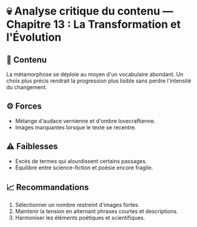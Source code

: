 # 💀 Analyse critique du contenu — Chapitre 13 : La Transformation et l'Évolution

## 🧠 Contenu
La métamorphose se déploie au moyen d'un vocabulaire abondant. Un choix plus précis rendrait la progression plus lisible sans perdre l'intensité du changement.

## ⚙️ Forces
- Mélange d'audace vernienne et d'ombre lovecraftienne.
- Images marquantes lorsque le texte se recentre.

## ⚠️ Faiblesses
- Excès de termes qui alourdissent certains passages.
- Équilibre entre science-fiction et poésie encore fragile.

## 📈 Recommandations
1. Sélectionner un nombre restreint d'images fortes.
2. Maintenir la tension en alternant phrases courtes et descriptions.
3. Harmoniser les éléments poétiques et scientifiques.
